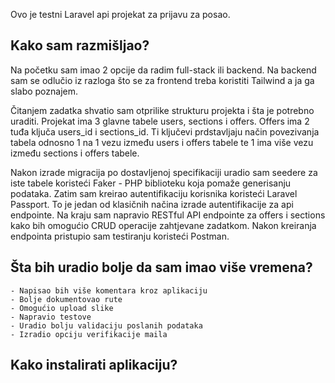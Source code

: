 Ovo je testni Laravel api projekat za prijavu za posao.

## Kako sam razmišljao?

Na početku sam imao 2 opcije da radim full-stack ili backend. Na backend sam se odlučio iz razloga što se za frontend treba koristiti Tailwind a ja ga slabo poznajem.

Čitanjem zadatka shvatio sam otprilike strukturu projekta i šta je potrebno uraditi. Projekat ima 3 glavne tabele users, sections i offers. Offers ima 2 tuđa ključa users_id i sections_id. Ti ključevi prdstavljaju način povezivanja tabela odnosno 1 na 1 vezu između users i offers tabele te 1 ima više vezu  između sections i offers tabele.

Nakon izrade migracija po dostavljenoj specifikaciji uradio  sam seedere za iste tabele koristeći Faker - PHP biblioteku koja pomaže generisanju podataka.
Zatim sam kreirao autentifikaciju korisnika koristeći Laravel Passport. To je jedan od klasičnih načina izrade autentifikacije za api endpointe. 
Na kraju sam napravio RESTful API endpointe za offers i sections kako bih omogućio CRUD operacije zahtjevane zadatkom. Nakon kreiranja endpointa pristupio sam testiranju koristeći Postman. 

## Šta bih uradio bolje da sam imao više vremena?

    - Napisao bih više komentara kroz aplikaciju
    - Bolje dokumentovao rute
    - Omogućio upload slike
    - Napravio testove
    - Uradio bolju validaciju poslanih podataka
    - Izradio opciju verifikacije maila

## Kako instalirati aplikaciju?

